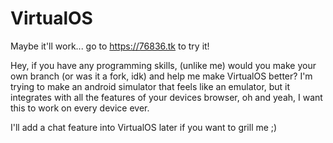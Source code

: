# VirtualOS
Maybe it'll work...
go to https://76836.tk to try it!

Hey, if you have any programming skills, (unlike me) would you make your own branch (or was it a fork, idk) and help me make VirtualOS better?
I'm trying to make an android simulator that feels like an emulator, but it integrates with all the features of your devices browser, oh and yeah, I want this to work on every device ever.

I'll add a chat feature into VirtualOS later if you want to grill me ;)
